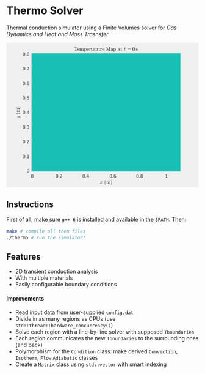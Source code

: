 # Thermo Solver
Thermal conduction simulator using a Finite Volumes solver for *Gas Dynamics and Heat and Mass Trasnsfer*

![Temperatures Evolution with Time](plots/map.gif)

## Instructions
First of all, make sure [`g++-6`](https://launchpad.net/~ubuntu-toolchain-r/+archive/ubuntu/test) is installed and available in the `$PATH`. Then:
```bash
make # compile all them files
./thermo # run the simulator!
```

## Features
- 2D transient conduction analysis
- With multiple materials
- Easily configurable boundary conditions

#### Improvements
- Read input data from user-supplied `config.dat`
- Divide in as many regions as CPUs (use `std::thread::hardware_concurrency()`)
- Solve each region with a line-by-line solver with supposed `Tboundaries`
- Each region communicates the new `Tboundaries` to the surrounding ones (and back)
- Polymorphism for the `Condition` class: make derived `Convection`, `Isotherm`, `Flow` `Adiabatic` classes
- Create a `Matrix` class using `std::vector` with smart indexing
